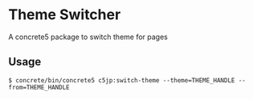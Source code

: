 # Theme Switcher
A concrete5 package to switch theme for pages

## Usage

```
$ concrete/bin/concrete5 c5jp:switch-theme --theme=THEME_HANDLE --from=THEME_HANDLE
```
